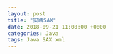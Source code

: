 ```yaml
---
layout: post
title: "实践SAX"
date: 2018-09-21 11:08:00 +0800
categories: Java
tags: Java SAX xml
---
```


